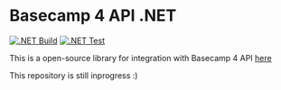 # Basecamp 4 API .NET

[![.NET Build](https://github.com/vendyp/basecamp3api.net/actions/workflows/build.yml/badge.svg?branch=main)](https://github.com/vendyp/basecamp3api.net/actions/workflows/build.yml)
[![.NET Test](https://github.com/vendyp/basecamp3api.net/actions/workflows/test.yml/badge.svg?branch=main)](https://github.com/vendyp/basecamp3api.net/actions/workflows/test.yml)

This is a open-source library for integration with Basecamp 4 API [here](https://github.com/basecamp/bc3-api)

This repository is still inprogress :)